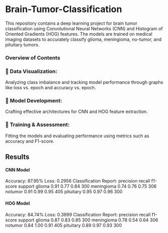 # Brain-Tumor-Classification
This repository contains a deep learning project for brain tumor classification using Convolutional Neural Networks (CNN) and Histogram of Oriented Gradients (HOG) features. The models are trained on medical imaging datasets to accurately classify glioma, meningioma, no-tumor, and pituitary tumors.

### Overview of Contents
### 🧠  Data Visualization: 
Analyzing class imbalance and tracking model performance through graphs like loss vs. epoch and accuracy vs. epoch.

### 🧠  Model Development: 
Crafting effective architectures for CNN and HOG feature extraction.

### 🧠 Training & Assessment: 
Fitting the models and evaluating performance using metrics such as accuracy and F1-score.

## Results
#### CNN Model
Accuracy: 87.95%
Loss: 0.2956
Classification Report:
              precision    recall  f1-score   support
      glioma       0.91      0.77      0.84       300
  meningioma       0.74      0.76      0.75       306
     notumor       0.91      0.99      0.95       405
   pituitary       0.95      0.97      0.96       300


#### HOG Model
Accuracy: 84.74%
Loss: 0.3899
Classification Report:
              precision    recall  f1-score   support
      glioma       0.87      0.83      0.85       300
  meningioma       0.78      0.54      0.64       306
     notumor       0.84      1.00      0.91       405
   pituitary       0.89      0.97      0.93       300
